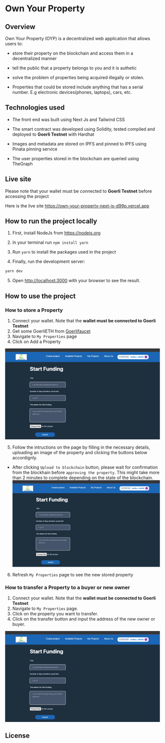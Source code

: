 # Own Your Property

## Overview

Own Your Property (OYP) is a decentralized web application that allows users to:

- store their property on the blockchain and access them in a decentralized manner

- tell the public that a property belongs to you and it is authetic

- solve the problem of properties being acquired illegally or stolen.

- Properties that could be stored include anything that has a serial number. E.g electronic devices(phones, laptops), cars, etc.

## Technologies used

- The front end was built using Next Js and Tailwind CSS

- The smart contract was developed using Solidity, tested compiled and deployed to **Goerli Testnet** with Hardhat

- Images and metadata are stored on IPFS and pinned to IPFS using Pinata pinning service

- The user properties stored in the blockchain are queried using TheGraph

## Live site

Please note that your wallet must be connected to **Goerli Testnet** before accessing the project

Here is the live site https://own-your-property-next-js-d99p.vercel.app

## How to run the project locally

1. First, install NodeJs from https://nodejs.org

2. In your terminal run `npm install yarn`

3. Run `yarn` to install the packages used in the project

4. Finally, run the development server:

```bash
yarn dev
```

5. Open [http://localhost:3000](http://localhost:3000) with your browser to see the result.

## How to use the project

### How to store a Property

1. Connect your wallet. Note that the **wallet must be connected to Goerli Testnet**
2. Get some GoerliETH from [Goerlifaucet](https://goerlifaucet.com/)
3. Navigate to `My Properties` page
4. Click on Add a Property

![screenshot1](https://github.com/Joshuailuma/Helping-Hand/blob/main/screenshot1.png?raw=true)

5. Follow the intructions on the page by filling in the necessary details, uploading an image of the property and clicking the buttons below accordignly.

- After clicking `Upload to blockchain` button, please wait for confirmation from the blockhain before `approving the property`. This might take more than 2 minutes to complete depending on the state of the blockchain.
  ![screenshot2](https://github.com/Joshuailuma/Helping-Hand/blob/main/screenshot1.png?raw=true)

6. Refresh `My Properties` page to see the new stored property

### How to transfer a Property to a buyer or new owner

1. Connect your wallet. Note that the **wallet must be connected to Goerli Testnet**
2. Navigate to `My Properties` page.
3. Click on the property you want to transfer.
4. Click on the transfer button and input the address of the new owner or buyer.

![screenshot3](https://github.com/Joshuailuma/Helping-Hand/blob/main/screenshot1.png?raw=true)

## License
